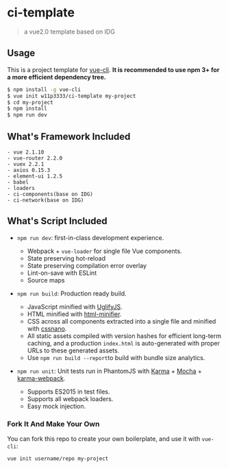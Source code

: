 # ci-template

> a vue2.0 template based on IDG



## Usage

This is a project template for [vue-cli](https://github.com/vuejs/vue-cli). **It is recommended to use npm 3+ for a more efficient dependency tree.**

``` bash
$ npm install -g vue-cli
$ vue init w11p3333/ci-template my-project
$ cd my-project
$ npm install
$ npm run dev
```

## What's Framework Included
	- vue 2.1.10
	- vue-router 2.2.0
	- vuex 2.2.1
	- axios 0.15.3
	- element-ui 1.2.5
	- babel
	- loaders
	- ci-components(base on IDG)
	- ci-network(base on IDG)

## What's Script Included

- `npm run dev`: first-in-class development experience.
  - Webpack + `vue-loader` for single file Vue components.
  - State preserving hot-reload
  - State preserving compilation error overlay
  - Lint-on-save with ESLint
  - Source maps

- `npm run build`: Production ready build.
  - JavaScript minified with [UglifyJS](https://github.com/mishoo/UglifyJS2).
  - HTML minified with [html-minifier](https://github.com/kangax/html-minifier).
  - CSS across all components extracted into a single file and minified with [cssnano](https://github.com/ben-eb/cssnano).
  - All static assets compiled with version hashes for efficient long-term caching, and a production `index.html` is auto-generated with proper URLs to these generated assets.
  - Use `npm run build --report`to build with bundle size analytics.

- `npm run unit`: Unit tests run in PhantomJS with [Karma](http://karma-runner.github.io/0.13/index.html) + [Mocha](http://mochajs.org/) + [karma-webpack](https://github.com/webpack/karma-webpack).
  - Supports ES2015 in test files.
  - Supports all webpack loaders.
  - Easy mock injection.


### Fork It And Make Your Own

You can fork this repo to create your own boilerplate, and use it with `vue-cli`:

``` bash
vue init username/repo my-project
```


